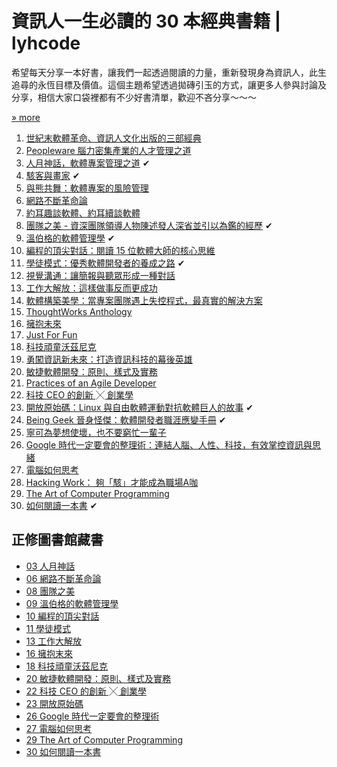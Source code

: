 # 資訊人一生必讀的 30 本經典書籍 | lyhcode 

希望每天分享一本好書，讓我們一起透過閱讀的力量，重新發現身為資訊人，此生追尋的永恆目標及價值。這個主題希望透過拋磚引玉的方式，讓更多人參與討論及分享，相信大家口袋裡都有不少好書清單，歡迎不吝分享～～～

[» more](http://ithelp.ithome.com.tw/ironman5/player/lyhcode/life/3)

1. [世紀末軟體革命、資訊人文化出版的三部經典](http://ithelp.ithome.com.tw/question/10101848)
1. [Peopleware 腦力密集產業的人才管理之道](http://ithelp.ithome.com.tw/question/10102183)
1. [人月神話，軟體專案管理之道](http://ithelp.ithome.com.tw/question/10102537) ✔
1. [駭客與畫家](http://ithelp.ithome.com.tw/question/10102881) ✔
1. [與熊共舞：軟體專案的風險管理](http://ithelp.ithome.com.tw/question/10103261)
1. [網路不斷革命論](http://ithelp.ithome.com.tw/question/10103549)
1. [約耳趣談軟體、約耳續談軟體](http://ithelp.ithome.com.tw/question/10103815)
1. [團隊之美 - 資深團隊領導人物陳述發人深省並引以為鑑的經歷](http://ithelp.ithome.com.tw/question/10104193) ✔
1. [溫伯格的軟體管理學](http://ithelp.ithome.com.tw/question/10104534) ✔
1. [編程的頂尖對話：閱讀 15 位軟體大師的核心思維](http://ithelp.ithome.com.tw/question/10104849)
1. [學徒模式：優秀軟體開發者的養成之路](http://ithelp.ithome.com.tw/question/10105257) ✔
1. [視覺溝通：讓簡報與聽眾形成一種對話](http://ithelp.ithome.com.tw/question/10105513)
1. [工作大解放：這樣做事反而更成功](http://ithelp.ithome.com.tw/question/10105839)
1. [軟體構築美學：當專案團隊遇上失控程式，最真實的解決方案](http://ithelp.ithome.com.tw/question/10106133)
1. [ThoughtWorks Anthology](http://ithelp.ithome.com.tw/question/10106452)
1. [擁抱未來](http://ithelp.ithome.com.tw/question/10106867)
1. [Just For Fun](http://ithelp.ithome.com.tw/question/10107133)
1. [科技頑童沃茲尼克](http://ithelp.ithome.com.tw/question/10107316)
1. [勇闖資訊新未來：打造資訊科技的幕後英雄](http://ithelp.ithome.com.tw/question/10107609)
1. [敏捷軟體開發：原則、樣式及實務](http://ithelp.ithome.com.tw/question/10107721)
1. [Practices of an Agile Developer](http://ithelp.ithome.com.tw/question/10108018)
1. [科技 CEO 的創新 ╳ 創業學](http://ithelp.ithome.com.tw/question/10108255)
1. [開放原始碼：Linux 與自由軟體運動對抗軟體巨人的故事](http://ithelp.ithome.com.tw/question/10108557) ✔
1. [Being Geek 晉身怪傑：軟體開發者職涯應變手冊](http://ithelp.ithome.com.tw/question/10108721) ✔
1. [寧可為夢想使壞，也不要窮忙一輩子](http://ithelp.ithome.com.tw/question/10108900)
1. [Google 時代一定要會的整理術：連結人腦、人性、科技，有效掌控資訊與思緒](http://ithelp.ithome.com.tw/question/10109120)
1. [電腦如何思考](http://ithelp.ithome.com.tw/question/10109273)
1. [Hacking Work： 夠「駭」才能成為職場A咖](http://ithelp.ithome.com.tw/question/10109332)
1. [The Art of Computer Programming](http://ithelp.ithome.com.tw/question/10109557)
1. [如何閱讀一本書](http://ithelp.ithome.com.tw/question/10109747) ✔

## 正修圖書館藏書

- [03 人月神話](http://webpac2.csu.edu.tw/bookDetail.do?id=145969&resid=189071416&nowid=2)
- [06 網路不斷革命論](http://webpac2.csu.edu.tw/bookDetail.do?id=91149)
- [08 團隊之美](http://webpac2.csu.edu.tw/bookDetail.do?id=216601)
- [09 溫伯格的軟體管理學](http://webpac2.csu.edu.tw/bookDetail.do?id=181703&resid=189071416&nowid=3)
- [10 編程的頂尖對話](http://webpac2.csu.edu.tw/bookDetail.do?id=219278)
- [11 學徒模式](http://webpac2.csu.edu.tw/bookDetail.do?id=219279)
- [13 工作大解放](http://webpac2.csu.edu.tw/bookDetail.do?id=211235)
- [16 擁抱末來](http://webpac2.csu.edu.tw/bookDetail.do?id=66685&resid=189005884&nowid=4)
- [18 科技頑童沃茲尼克](http://webpac2.csu.edu.tw/bookDetail.do?id=185305&resid=189071447&nowid=1)
- [20 敏捷軟體開發：原則、樣式及實務](http://webpac2.csu.edu.tw/bookDetail.do?id=176485)
- [22 科技 CEO 的創新 ╳ 創業學](http://webpac2.csu.edu.tw/bookDetail.do?id=220206)
- [23 開放原始碼](http://webpac2.csu.edu.tw/bookDetail.do?id=91138&resid=188874868&nowid=16)
- [26 Google 時代一定要會的整理術](http://webpac2.csu.edu.tw/bookDetail.do?id=212295&resid=188940381&nowid=1)
- [27 電腦如何思考](http://webpac2.csu.edu.tw/bookDetail.do?id=66089)
- [29 The Art of Computer Programming](http://webpac2.csu.edu.tw/bookDetail.do?id=147821&resid=189005877&nowid=7)
- [30 如何閱讀一本書](http://webpac2.csu.edu.tw/bookDetail.do?id=212366&resid=189005867&nowid=6)

